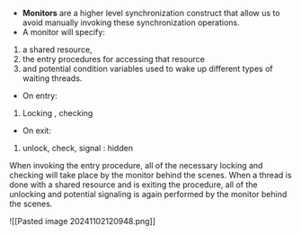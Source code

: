 - **Monitors** are a higher level synchronization construct that allow us to avoid manually invoking these synchronization operations.
- A monitor will specify:
1. a shared resource, 
2. the entry procedures for accessing that resource
3. and potential condition variables used to wake up different types of waiting threads.
- On entry: 
1. Locking , checking 

- On exit: 
1. unlock, check, signal : hidden 

When invoking the entry procedure, all of the necessary locking and checking will take place by the monitor behind the scenes. When a thread is done with a shared resource and is exiting the procedure, all of the unlocking and potential signaling is again performed by the monitor behind the scenes.

![[Pasted image 20241102120948.png]]